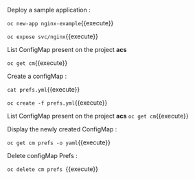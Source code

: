 

Deploy a sample application :


`oc new-app nginx-example`{{execute}}

`oc expose svc/nginx`{{execute}}


List ConfigMap present on the project **acs**

`oc get cm`{{execute}}



Create a configMap :

`cat prefs.yml`{{execute}}

`oc create -f prefs.yml`{{execute}}

List ConfigMap present on the project **acs**
`oc get cm`{{execute}}

Display the newly created ConfigMap :

`oc get cm prefs -o yaml`{{execute}}

Delete configMap Prefs : 

`oc delete cm prefs `{{execute}}



